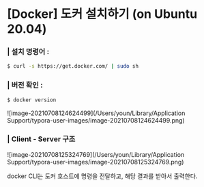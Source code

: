# [Docker] 도커 설치하기 (on Ubuntu 20.04)

### | 설치 명령어 : 

```bash
$ curl -s https://get.docker.com/ | sudo sh
```

### | 버전 확인 : 

```bash
$ docker version 
```

![image-20210708124624499](/Users/youn/Library/Application Support/typora-user-images/image-20210708124624499.png)

### | Client - Server 구조 

![image-20210708125324769](/Users/youn/Library/Application Support/typora-user-images/image-20210708125324769.png)

docker CLI는 도커 호스트에 명령을 전달하고, 해당 결과를 받아서 출력한다. 